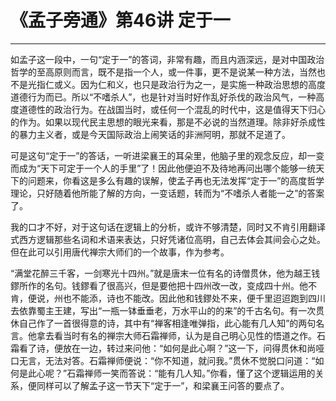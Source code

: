 # 《孟子旁通》第46讲 定于一

------

如孟子这一段中，一句“定于一”的答词，非常有趣，而且内涵深远，是对中国政治哲学的至高原则而言，既不是指一个人，或一件事，更不是说某一种方法，当然也不是光指仁或义。因为仁和义，也只是政治行为之一，是实施一种政治思想的高度道德行为而已。所以“不嗜杀人”，也是针对当时好作乱好杀伐的政治风气，一种高度道德性的政治行为。在战国当时，或任何一个混乱的时代中，这是值得天下归心的作为。如果以现代民主思想的眼光来看，那是不必说的当然道理。除非好杀成性的暴力主义者，或是今天国际政治上闹笑话的非洲阿明，那就不足道了。

可是这句“定于一”的答话，一听进梁襄王的耳朵里，他脑子里的观念反应，却一变而成为“天下可定于一个人的手里”了！因此他便迫不及待地再问出哪个能够一统天下的问题来，你看这是多么有趣的误解，使孟子再也无法发挥“定于一”的高度哲学理论，只好随着他所能了解的方向，一变话题，转而为“不嗜杀人者能一之”的答案了。

我的口才不好，对于这句话在逻辑上的分析，或许不够清楚，同时又不肯引用翻译式西方逻辑那些名词和术语来表达，只好凭诸位高明，自己去体会其间会心之处。但在此可以引用唐代禅宗大师们的一个故事，作为参考。

“满堂花醉三千客，一剑寒光十四州。”就是唐末一位有名的诗僧贯休，他为越王钱鏐所作的名句。钱鏐看了很高兴，但是要他把十四州改一改，变成四十州。他不肯，便说，州也不能添，诗也不能改。因此他和钱鏐处不来，便千里迢迢跑到四川去依靠蜀主王建，写出“一瓶一钵垂垂老，万水平山的的来”的千古名句。有一次贯休自己作了一首很得意的诗，其中有“禅客相逢唯弹指，此心能有几人知”的两句名言。他拿去看当时有名的禅宗大师石霜禅师，认为是自己明心见性的悟道之作。石霜看了诗，便放在一边，转过来问他：“如何是此心啊？”这一下，问得贯休和尚哑口无言，无法对答。石霜禅师便说：“你不知道，就问我。”贯休不觉脱口问道：“如何是此心呢？”石霜禅师一笑而答说：“能有几人知。”你看，懂了这个逻辑运用的关系，便同样可以了解孟子这一节天下“定于一”，和梁襄王问答的要点了。

